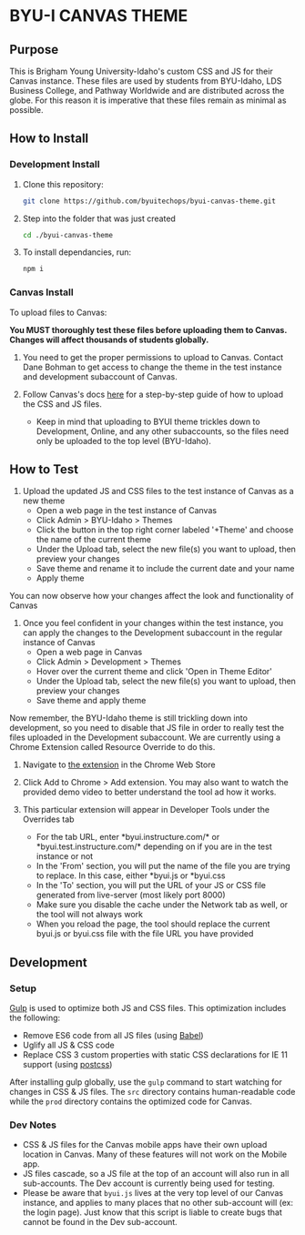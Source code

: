 # BYU-I CANVAS THEME

## Purpose
This is Brigham Young University-Idaho's custom CSS and JS for their Canvas instance. These files are used by students from BYU-Idaho, LDS Business College, and Pathway Worldwide and are distributed across the globe. For this reason it is imperative that these files remain as minimal as possible.


## How to Install

### Development Install

1. Clone this repository:
    ```bash
    git clone https://github.com/byuitechops/byui-canvas-theme.git
    ```
1. Step into the folder that was just created 
    ```bash
    cd ./byui-canvas-theme
    ```
1. To install dependancies, run:
    ```bash
    npm i
    ```


### Canvas Install
To upload files to Canvas:

**You MUST thoroughly test these files before uploading them to Canvas. Changes will affect thousands of students globally.**

1. You need to get the proper permissions to upload to Canvas. Contact Dane Bohman to get access to change the theme in the test instance and development subaccount of Canvas.

1. Follow Canvas's docs [here](https://community.canvaslms.com/docs/DOC-10862-4214724282) for a step-by-step guide of how to upload the CSS and JS files.
    * Keep in mind that uploading to BYUI theme trickles down to Development, Online, and any other subaccounts, so the files need only be uploaded to the top level (BYU-Idaho).


## How to Test

1. Upload the updated JS and CSS files to the test instance of Canvas as a new theme
    * Open a web page in the test instance of Canvas
    * Click Admin > BYU-Idaho > Themes
    * Click the button in the top right corner labeled '+Theme' and choose the name of the current theme
    * Under the Upload tab, select the new file(s) you want to upload, then preview your changes
    * Save theme and rename it to include the current date and your name
    * Apply theme

You can now observe how your changes affect the look and functionality of Canvas

1. Once you feel confident in your changes within the test instance, you can apply the changes to the Development subaccount in the regular instance of Canvas
    * Open a web page in Canvas
    * Click Admin > Development > Themes
    * Hover over the current theme and click 'Open in Theme Editor'
    * Under the Upload tab, select the new file(s) you want to upload, then preview your changes
    * Save theme and apply theme

Now remember, the BYU-Idaho theme is still trickling down into development, so you need to disable that JS file in order to really test the files uploaded in the Development subaccount. We are currently using a Chrome Extension called Resource Override to do this.

1. Navigate to [the extension](https://chrome.google.com/webstore/detail/resource-override/pkoacgokdfckfpndoffpifphamojphii) in the Chrome Web Store

1. Click Add to Chrome > Add extension. You may also want to watch the provided demo video to better understand the tool ad how it works.

1. This particular extension will appear in Developer Tools under the Overrides tab
    * For the tab URL, enter \*byui.instructure.com/* or \*byui.test.instructure.com/* depending on if you are in the test instance or not
    * In the 'From' section, you will put the name of the file you are trying to replace. In this case, either \*byui.js or \*byui.css
    * In the 'To' section, you will put the URL of your JS or CSS file generated from live-server (most likely port 8000)
    * Make sure you disable the cache under the Network tab as well, or the tool will not always work
    * When you reload the page, the tool should replace the current byui.js or byui.css file with the file URL you have provided


## Development

### Setup
[Gulp](https://www.npmjs.com/package/gulp) is used to optimize both JS and CSS files. This optimization includes the following:
- Remove ES6 code from all JS files (using [Babel](https://babeljs.io/))
- Uglify all JS & CSS code
- Replace CSS 3 custom properties with static CSS declarations for IE 11 support (using [postcss](https://github.com/postcss))

After installing gulp globally, use the `gulp` command to start watching for changes in CSS & JS files.
The `src` directory contains human-readable code while the `prod` directory contains the optimized code for Canvas.

### Dev Notes
- CSS & JS files for the Canvas mobile apps have their own upload location in Canvas. Many of these features will not work on the Mobile app.
- JS files cascade, so a JS file at the top of an account will also run in all sub-accounts. The Dev account is currently being used for testing.
- Please be aware that `byui.js` lives at the very top level of our Canvas instance, and applies to many places that no other sub-account will (ex: the login page). Just know that this script is liable to create bugs that cannot be found in the Dev sub-account.


